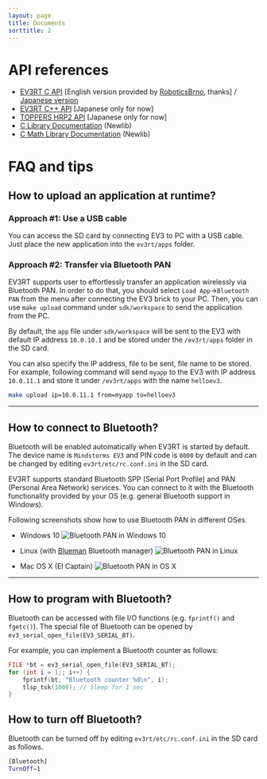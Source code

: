 ```yaml
---
layout: page
title: Documents
sorttitle: 2
---
```


# API references

* [EV3RT C API](http://roboticsbrno.github.io/RB-ev3rt-hrp2-sdk/) [English version provided by [RoboticsBrno](https://github.com/RoboticsBrno), thanks] / [Japanese version](http://www.toppers.jp/ev3pf/EV3RT_C_API_Reference/)
* [EV3RT C++ API](http://www.toppers.jp/ev3pf/EV3RT_CXX_API_Reference/) [Japanese only for now]
* [TOPPERS HRP2 API](https://www.toppers.jp/docs/tech/ngki_spec-171.pdf) [Japanese only for now]
* [C Library Documentation](https://sourceware.org/newlib/libc.html) (Newlib)
* [C Math Library Documentation](https://sourceware.org/newlib/libm.html) (Newlib)

# FAQ and tips

## How to upload an application at runtime?

### Approach #1: Use a USB cable

You can access the SD card by connecting EV3 to PC with a USB cable. Just place the new application into the `ev3rt/apps` folder.

### Approach #2: Transfer via Bluetooth PAN

EV3RT supports user to effortlessly transfer an application wirelessly via Bluetooth PAN.
In order to do that, you should select `Load App`->`Bluetooth PAN` from the menu after connecting the EV3 brick to your PC.
Then, you can use `make upload` command under `sdk/workspace` to send the application from the PC.

By default, the `app` file under `sdk/workspace` will be sent to the EV3 with default IP address `10.0.10.1` and be stored under the `/ev3rt/apps` folder in the SD card.

You can also specify the IP address, file to be sent, file name to be stored. For example, following command will send `myapp` to the EV3 with IP address `10.0.11.1` and store it under `/ev3rt/apps` with the name `helloev3`.

~~~bash
make upload ip=10.0.11.1 from=myapp to=helloev3
~~~

---

## How to connect to Bluetooth?

Bluetooth will be enabled automatically when EV3RT is started by default.
The device name is `Mindstorms EV3` and PIN code is `0000` by default and can be changed by editing `ev3rt/etc/rc.conf.ini` in the SD card.

EV3RT supports standard Bluetooth SPP (Serial Port Profile) and PAN (Personal Area Network) services.
You can connect to it with the Bluetooth functionality provided by your OS (e.g. general Bluetooth support in Windows).

Following screenshots show how to use Bluetooth PAN in different OSes.

* Windows 10
![Bluetooth PAN in Windows 10](../images/pan-win10.png)

* Linux (with [Blueman](https://github.com/blueman-project/blueman) Bluetooth manager)
![Bluetooth PAN in Linux](../images/pan-linux.png)

* Mac OS X (El Captain)
![Bluetooth PAN in OS X](../images/pan-mac.png)

---

## How to program with Bluetooth?

Bluetooth can be accessed with file I/O functions (e.g. `fprintf()` and `fgetc()`).
The special file of Bluetooth can be opened by `ev3_serial_open_file(EV3_SERIAL_BT)`.

For example, you can implement a Bluetooth counter as follows:

~~~c
FILE *bt = ev3_serial_open_file(EV3_SERIAL_BT);
for (int i = 1;; i++) {
    fprintf(bt, "Bluetooth counter %d\n", i);
    tlsp_tsk(1000); // Sleep for 1 sec
}
~~~

## How to turn off Bluetooth?

Bluetooth can be turned off by editing `ev3rt/etc/rc.conf.ini` in the SD card as follows.

~~~bash
[Bluetooth]
TurnOff=1
~~~
